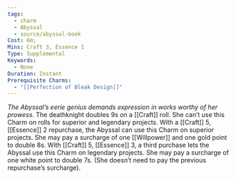 ```yaml
---
tags:
  - charm
  - Abyssal
  - source/abyssal-book
Cost: 6m; 
Mins: Craft 3, Essence 1
Type: Supplemental
Keywords:
  - None
Duration: Instant
Prerequisite Charms:
  - "[[Perfection of Bleak Design]]"
---
```

*The Abyssal’s eerie genius demands expression in works worthy of her prowess.*
The deathknight doubles 9s on a [[Craft]] roll. She can’t use this Charm on rolls for superior and legendary projects.
With a [[Craft]] 5, [[Essence]] 2 repurchase, the Abyssal can use this Charm on superior projects. She may pay a surcharge of one [[Willpower]] and one gold point to double 8s.
With [[Craft]] 5, [[Essence]] 3, a third purchase lets the Abyssal use this Charm on legendary projects. She may pay a surcharge of one white point to double 7s. (She doesn’t need to pay the previous repurchase’s surcharge).